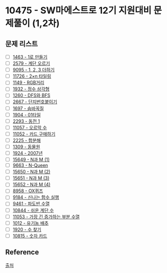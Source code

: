 # 10475 - SW마에스트로 12기 지원대비 문제풀이 (1,2차)

## 문제 리스트

* [ ] [1463 - 1로 만들기](pro_1463)
* [ ] [2579 - 계단 오르기](pro_2579)
* [ ] [9095 - 1, 2, 3 더하기](pro_9095)
* [ ] [11726 - 2×n 타일링](pro_11726)
* [ ] [1149 - RGB거리](pro_1149)
* [ ] [1932 - 정수 삼각형](pro_1932)
* [ ] [1260 - DFS와 BFS](pro_1260)
* [ ] [2667 - 단지번호붙이기](pro_2667)
* [ ] [1697 - 숨바꼭질](pro_1697)
* [ ] [1904 - 01타일](pro_1904)
* [ ] [2293 - 동전 1](pro_2293)
* [ ] [11057 - 오르막 수](pro_11057)
* [ ] [11052 - 카드 구매하기](pro_11052)
* [ ] [2225 - 합분해](pro_2225)
* [ ] [1309 - 동물원](pro_1309)
* [ ] [1924 - 2007년](pro_1924)
* [ ] [15649 - N과 M (1)](pro_15649)
* [ ] [9663 - N-Queen](pro_9663)
* [ ] [15650 - N과 M (2)](pro_15650)
* [ ] [15651 - N과 M (3)](pro_15651)
* [ ] [15652 - N과 M (4)](pro_15652)
* [ ] [8958 - OX퀴즈](pro_8958)
* [ ] [9184 - 신나는 함수 실행](pro_9184)
* [ ] [9461 - 파도반 수열](pro_9461)
* [ ] [10844 - 쉬운 계단 수](pro_10844)
* [ ] [11053 - 가장 긴 증가하는 부분 수열](pro_11053)
* [ ] [1012 - 유기농 배추](pro_1012)
* [ ] [1920 - 수 찾기](pro_1920)
* [ ] [10815 - 숫자 카드](pro_10815)

## Reference
 
[출처](https://www.acmicpc.net/workbook/view/10475)